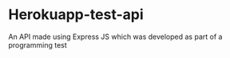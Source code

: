 # Herokuapp-test-api
An API made using Express JS which was developed as part of a programming test
